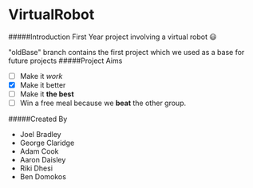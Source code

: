 VirtualRobot
============
#####Introduction
First Year project involving a virtual robot :smiley:

"oldBase" branch contains the first project which we used as a base for future projects
#####Project Aims
- [ ] Make it *work*
- [x] Make it better
- [ ] Make it **the best**
- [ ] Win a free meal because we **beat** the other group.

#####Created By
* Joel Bradley
* George Claridge
* Adam Cook
* Aaron Daisley
* Riki Dhesi
* Ben Domokos


